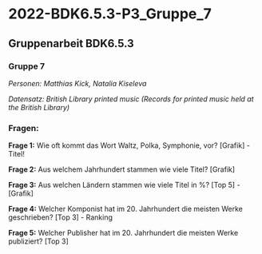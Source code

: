 # 2022-BDK6.5.3-P3_Gruppe_7
## Gruppenarbeit BDK6.5.3
### Gruppe 7

*Personen: Matthias Kick, Natalia Kiseleva*

*Datensatz: British Library printed music (Records for printed music held at the British Library)*

### Fragen:

**Frage 1:** Wie oft kommt das Wort Waltz, Polka, Symphonie, vor? [Grafik] - Titel!

**Frage 2:** Aus welchem Jahrhundert stammen wie viele Titel? [Grafik]

**Frage 3:** Aus welchen Ländern stammen wie viele Titel in %? [Top 5] - [Grafik]

**Frage 4:** Welcher Komponist hat im 20. Jahrhundert die meisten Werke geschrieben? [Top 3] - Ranking

**Frage 5:** Welcher Publisher hat im 20. Jahrhundert die meisten Werke publiziert? [Top 3]

